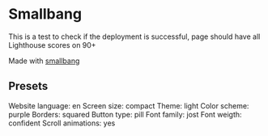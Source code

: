 # Smallbang

This is a test to check if the deployment is successful, page should have all Lighthouse scores on 90+

Made with [smallbang](https://www.npmjs.com/package/smallbang)

## Presets

Website language: en
Screen size: compact
Theme: light
Color scheme: purple
Borders: squared
Button type: pill
Font family: jost
Font weigth: confident
Scroll animations: yes

